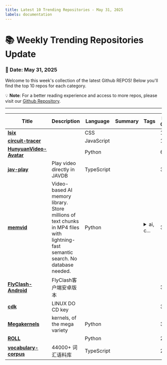 ```yaml
---
title: Latest 10 Trending Repositories - May 31, 2025
labels: documentation
---
```

# 📚 Weekly Trending Repositories Update

### 📅 Date: May 31, 2025

Welcome to this week's collection of the latest Github REPOS! Below you'll find the top 10 repos for each category.

💡 **Note**: For a better reading experience and access to more repos, please visit our [Github Repository](https://github.com/marc-ko/daily-trending-repo).

---

| **Title** | **Description** | **Language** | **Summary** | **Tags** | **Stars Count** |
| --- | --- | --- | --- | --- | --- |
| **[lsix](https://github.com/saxpjexck/lsix)** |  | CSS |  |  | 1261 |
| **[circuit-tracer](https://github.com/safety-research/circuit-tracer)** |  | JavaScript |  |  | 1017 |
| **[HunyuanVideo-Avatar](https://github.com/Tencent-Hunyuan/HunyuanVideo-Avatar)** |  | Python |  |  | 654 |
| **[jav-play](https://github.com/aizhimou/jav-play)** | Play video directly in JAVDB | TypeScript |  |  | 377 |
| **[memvid](https://github.com/Olow304/memvid)** | Video-based AI memory library. Store millions of text chunks in MP4 files with lightning-fast semantic search. No database needed. | Python |  | <details><summary>ai, c...</summary><p>ai, context, embedded, faiss, knowledge-base, knowledge-graph, llm, machine-learning, memory, nlp, offline-first, opencv, python, rag, retrieval-augmented-generation, semantic-search, vector-database, video-processing</p></details> | 367 |
| **[FlyClash-Android](https://github.com/GtxFury/FlyClash-Android)** | FlyClash客户端安卓版本 |  |  |  | 351 |
| **[cdk](https://github.com/linux-do/cdk)** | LINUX DO CD key |  |  |  | 340 |
| **[Megakernels](https://github.com/HazyResearch/Megakernels)** | kernels, of the mega variety | Python |  |  | 308 |
| **[ROLL](https://github.com/alibaba/ROLL)** |  | Python |  |  | 297 |
| **[vocabulary-corpus](https://github.com/hubingkang/vocabulary-corpus)** | 44000+ 词汇语料库 | TypeScript |  |  | 262 |

